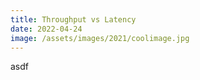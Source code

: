 ```yaml
---
title: Throughput vs Latency
date: 2022-04-24
image: /assets/images/2021/coolimage.jpg
---
```


asdf
